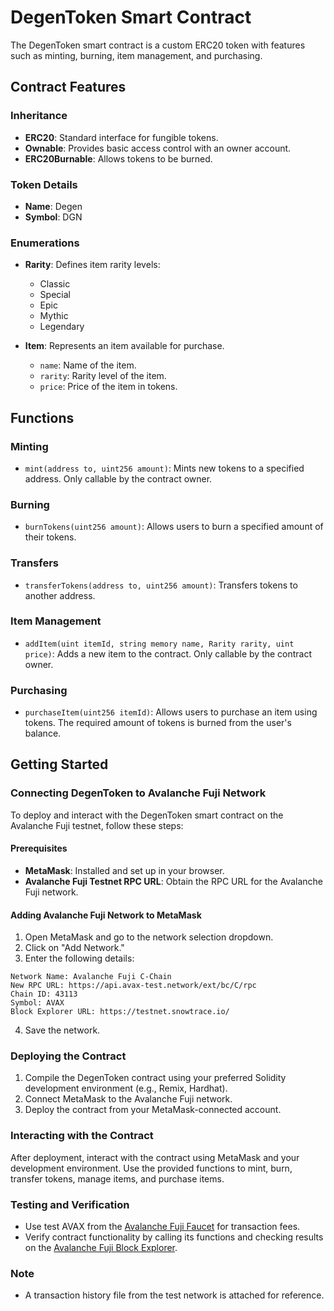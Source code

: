 # DegenToken Smart Contract

The DegenToken smart contract is a custom ERC20 token with features such as minting, burning, item management, and purchasing.

## Contract Features

### Inheritance

- **ERC20**: Standard interface for fungible tokens.
- **Ownable**: Provides basic access control with an owner account.
- **ERC20Burnable**: Allows tokens to be burned.

### Token Details

- **Name**: Degen
- **Symbol**: DGN

### Enumerations

- **Rarity**: Defines item rarity levels:
  - Classic
  - Special
  - Epic
  - Mythic
  - Legendary

- **Item**: Represents an item available for purchase.
  - `name`: Name of the item.
  - `rarity`: Rarity level of the item.
  - `price`: Price of the item in tokens.

## Functions

### Minting

- `mint(address to, uint256 amount)`: Mints new tokens to a specified address. Only callable by the contract owner.

### Burning

- `burnTokens(uint256 amount)`: Allows users to burn a specified amount of their tokens.

### Transfers

- `transferTokens(address to, uint256 amount)`: Transfers tokens to another address.

### Item Management

- `addItem(uint itemId, string memory name, Rarity rarity, uint price)`: Adds a new item to the contract. Only callable by the contract owner.

### Purchasing

- `purchaseItem(uint256 itemId)`: Allows users to purchase an item using tokens. The required amount of tokens is burned from the user's balance.

## Getting Started

### Connecting DegenToken to Avalanche Fuji Network

To deploy and interact with the DegenToken smart contract on the Avalanche Fuji testnet, follow these steps:

#### Prerequisites

- **MetaMask**: Installed and set up in your browser.
- **Avalanche Fuji Testnet RPC URL**: Obtain the RPC URL for the Avalanche Fuji network.

#### Adding Avalanche Fuji Network to MetaMask

1. Open MetaMask and go to the network selection dropdown.
2. Click on "Add Network."
3. Enter the following details:
```
Network Name: Avalanche Fuji C-Chain
New RPC URL: https://api.avax-test.network/ext/bc/C/rpc
Chain ID: 43113
Symbol: AVAX
Block Explorer URL: https://testnet.snowtrace.io/
```

4. Save the network.

### Deploying the Contract

1. Compile the DegenToken contract using your preferred Solidity development environment (e.g., Remix, Hardhat).
2. Connect MetaMask to the Avalanche Fuji network.
3. Deploy the contract from your MetaMask-connected account.

### Interacting with the Contract

After deployment, interact with the contract using MetaMask and your development environment. Use the provided functions to mint, burn, transfer tokens, manage items, and purchase items.

### Testing and Verification

- Use test AVAX from the [Avalanche Fuji Faucet](https://faucet.avax-test.network/) for transaction fees.
- Verify contract functionality by calling its functions and checking results on the [Avalanche Fuji Block Explorer](https://testnet.snowtrace.io/).

### Note

- A transaction history file from the test network is attached for reference.
